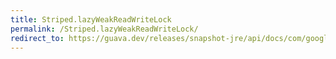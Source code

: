 ```yaml
---
title: Striped.lazyWeakReadWriteLock
permalink: /Striped.lazyWeakReadWriteLock/
redirect_to: https://guava.dev/releases/snapshot-jre/api/docs/com/google/common/util/concurrent/Striped.html#lazyWeakReadWriteLock-int-
---
```

